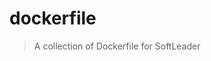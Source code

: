 # dockerfile

> A collection of Dockerfile for SoftLeader

[//]: # (dree - BEGIN)
[//]: # (dree - END)
